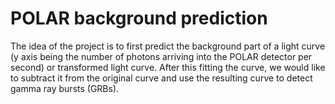 # POLAR background prediction

The idea of the project is to first predict the background part of a light curve (y axis being the number of photons arriving into the POLAR detector per second) or transformed
light curve. After this fitting the curve, we would like to subtract it from the original curve and use the resulting curve to detect gamma ray bursts (GRBs).
